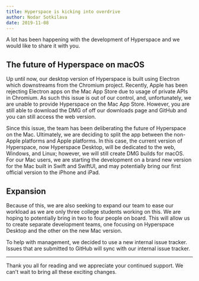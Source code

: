 ```yaml
---
title: Hyperspace is kicking into overdrive
author: Nodar Sotkilava
date: 2019-11-08
---
```

A lot has been happening with the development of Hyperspace and we would like to share it with you.

## The future of Hyperspace on macOS

Up until now, our desktop version of Hyperspace is built using Electron which downstreams from the Chromium project. Recently, Apple has been rejecting Electron apps on the Mac App Store due to usage of private APIs in Chromium. As such this issue is out of our control, and, unfortunately, we are unable to provide Hyperspace on the Mac App Store. However, you are still able to download the DMG of off our downloads page and GitHub and you can still access the web version. 

Since this issue, the team has been deliberating the future of Hyperspace on the Mac. Ultimately, we are deciding to split the app between the non-Apple platforms and Apple platforms. In this case, the current version of Hyperspace, now Hyperspace Desktop, will be dedicated to the web, Windows, and Linux; however, we will still create DMG builds for macOS. For our Mac users, we are starting the development on a brand new version for the Mac built in Swift and SwiftUI, and may potentially bring our first official version to the iPhone and iPad. 

## Expansion

Because of this, we are also seeking to expand our team to ease our workload as we are only three college students working on this. We are hoping to potentially bring in two to four people on board. This will allow us to create separate development teams, one focusing on Hyperspace Desktop and the other on the new Mac version.

To help with management, we decided to use a new internal issue tracker. Issues that are submitted to GitHub will sync with our internal issue tracker.  
 
---

Thank you all for reading and we appreciate your continued support. We can't wait to bring all these exciting changes.
